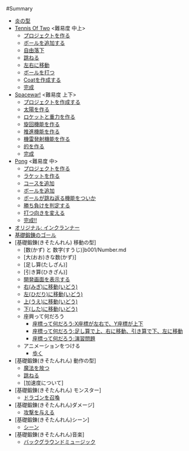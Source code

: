 #Summary

* [炎の型](README.md)
* [Tennis Of Two](tennis_of_two/README.md) <難易度 中上>
  * [プロジェクトを作る](tennis_of_two/create_project/README.md)
  * [ボールを追加する](tennis_of_two/create_ball/README.md)
  * [自由落下](tennis_of_two/free_fall/README.md)
  * [跳ねる](tennis_of_two/bouncing_ball/README.md)
  * [左右に移動](tennis_of_two/right_left/README.md)
  * [ボールを打つ](tennis_of_two/shot_ball/README.md)
  * [Coatを作成する](tennis_of_two/create_court/README.md)
  * [完成](tennis_of_two/goal/README.md)
* [Spacewar!](spacewar/README.md) <難易度 上下>
  * [プロジェクトを作成する](spacewar/create_project/README.md)
  * [太陽を作る](spacewar/create_sun/README.md)
  * [ロケットと重力を作る](spacewar/create_rocket/README.md)
  * [旋回機能を作る](spacewar/create_spin/README.md)
  * [推進機能を作る](spacewar/create_thrust/README.md)
  * [機雷発射機能を作る](spacewar/create_fire/README.md)
  * [的を作る](spacewar/createTarget/README.md)
  * [完成](spacewar/goal/README.md)
* [Pong](pong/README.md) <難易度 中>
  * [プロジェクトを作る](pong/create_project/README.md)
  * [ラケットを作る](pong/create_racket/README.md)
  * [コースを追加](pong/create_cource/README.md)
  * [ボールを追加](pong/create_ball/README.md)
  * [ボールが跳ね返る機能をついか](pong/bouncing/README.md)
  * [勝ち負けを判定する](pong/win_lose/README.md)
  * [打つ向きを変える](pong/direction/README.md)
  * [完成!!](pong/goal/README.md)
* [オリジナル: インクランナー]()
* [基礎鍛錬のゴール](b001/About.md)
* [基礎鍛錬(きそたんれん) 移動の型]
  * [数(かず) と 数字(すうじ)]b001/Number.md
  * [大(おお)きな数(かず)]
  * [足し算(たしざん)]
  * [引き算(ひきざん)]
  * [開発画面を表示する](b001/CreateProject.md)
  * [右(みぎ)に移動(いどう)](b001/MoveRight.md)
  * [左(ひだり)に移動(いどう)](b001/MoveLeft.md)
  * [上(うえ)に移動(いどう)](b001/MoveUp.md)
  * [下(した)に移動(いどう)](b001/MoveDown.md)
  * 座興って何だろう
    * [座標って何だろう:X座標が左右で、Y座標が上下](b001/GridChart.md)
    * [座標って何だろう:足し算で上、右に移動、引き算で下、左に移動](b001/GridChart02.md)
    * [座標って何だろう:演習問題](b001/GridChart03.md)
  * アニメーションをつける
    * [歩く](b001/Walk.md)
* [基礎鍛錬(きそたんれん) 動作の型]
  * [魔法を放つ](b002/Magic.md)
  * [跳ねる](b002/Jump.md)
  * [加速度について]
* [基礎鍛錬(きそたんれん) モンスター]
  * [ドラゴンを召喚](b003/Monster.md)
* [基礎鍛錬(きそたんれん)ダメージ]
  * [攻撃を与える](b004/MonsterDamage.md)
* [基礎鍛錬(きそたんれん)シーン]
  * [シーン](b005/Scene.md)
* [基礎鍛錬(きそたんれん)音楽]
  * [バックグラウンドミュージック](b006/Music.md)  
